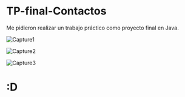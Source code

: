 # TP-final-Contactos
Me pidieron realizar un trabajo práctico como proyecto final en Java.

![Capture1](https://user-images.githubusercontent.com/72027738/201445948-1d201b8d-4d64-48c5-9c67-fcc55fa7db75.PNG)

![Capture2](https://user-images.githubusercontent.com/72027738/201446024-5075aca4-0dee-46e5-9624-4c412d213972.PNG)

![Capture3](https://user-images.githubusercontent.com/72027738/201445961-dbd96a1e-800d-47c2-b75f-098d7ac479f8.PNG)

# :D
